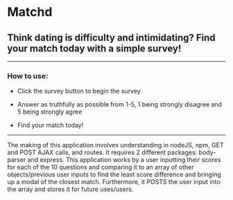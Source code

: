 # Matchd
## Think dating is difficulty and intimidating? Find your match today with a simple survey!
___
### How to use:
* Click the survey button to begin the survey

* Answer as truthfully as possible from 1-5, 1 being strongly disagree and 5 being strongly agree

* Find your match today!

___

The making of this application involves understanding in nodeJS, npm, GET and POST AJAX calls, and routes. It requires 2 different packages: body-parser and express. This application works by a user inputting their scores for each of the 10 questions and comparing it to an array of other objects/previous user inputs to find the least score difference and bringing up a modal of the closest match. Furthermore, it POSTS the user input into the array and stores it for future uses/users. 
